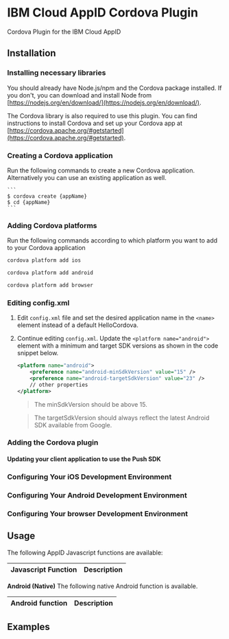 <!---
   Licensed Materials - Property of IBM

   (C) Copyright 2016 IBM Corp.

   Unless required by applicable law or agreed to in writing, software
   distributed under the License is distributed on an "AS IS" BASIS,
   WITHOUT WARRANTIES OR CONDITIONS OF ANY KIND, either express or implied.
   See the License for the specific language governing permissions and
   limitations under the License.
-->

# IBM Cloud AppID Cordova Plugin

Cordova Plugin for the IBM Cloud AppID

## Installation

### Installing necessary libraries

You should already have Node.js/npm and the Cordova package installed. If you don't, you can download and install Node from [https://nodejs.org/en/download/](https://nodejs.org/en/download/).

The Cordova library is also required to use this plugin. You can find instructions to install Cordova and set up your Cordova app at [https://cordova.apache.org/#getstarted](https://cordova.apache.org/#getstarted).

### Creating a Cordova application

Run the following commands to create a new Cordova application. Alternatively you can use an existing application as well. 

	```
	$ cordova create {appName}
	$ cd {appName}
	```

### Adding Cordova platforms

Run the following commands according to which platform you want to add to your Cordova application

```Bash
cordova platform add ios

cordova platform add android

cordova platform add browser
```

### Editing config.xml

1. Edit `config.xml` file and set the desired application name in the `<name>` element instead of a default HelloCordova.

	
2. Continue editing `config.xml`. Update the `<platform name="android">` element with a minimum and target SDK versions as shown in the code snippet below.

	```XML
	<platform name="android">
		<preference name="android-minSdkVersion" value="15" />
		<preference name="android-targetSdkVersion" value="23" />
		// other properties
	</platform>
	```

	> The minSdkVersion should be above 15.
	
	> The targetSdkVersion should always reflect the latest Android SDK available from Google.

### Adding the Cordova plugin



#### Updating your client application to use the Push SDK

### Configuring Your iOS Development Environment



### Configuring Your Android Development Environment



### Configuring Your browser Development Environment




## Usage

The following AppID Javascript functions are available:

Javascript Function | Description
--- | ---

**Android (Native)**
The following native Android function is available.

 Android function | Description
--- | ---


## Examples

